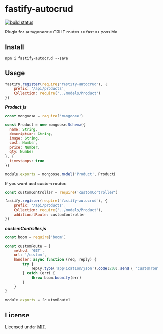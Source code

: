 # fastify-autocrud

[![build status](https://img.shields.io/travis/com/paranoiasystem/fastify-autocrud)](https://travis-ci.com/paranoiasystem/fastify-autocrud)

Plugin for autogenerate CRUD routes as fast as possible. 

## Install 

```
npm i fastify-autocrud --save
```

## Usage

```js
fastify.register(require('fastify-autocrud'), {
    prefix: '/api/products',
    Collection: require('../models/Product')
})
```

**_Product.js_**
```js
const mongoose = require('mongoose')

const Product = new mongoose.Schema({
  name: String,
  description: String,
  image: String,
  cost: Number,
  price: Number,
  qty: Number
}, {
  timestamps: true
})

module.exports = mongoose.model('Product', Product)
```

If you want add custom routes

```js
const customController = require('customController')

fastify.register(require('fastify-autocrud'), {
    prefix: '/api/products',
    Collection: require('../models/Product'),
    additionalRoute: customController
})
```

**_customController.js_**
```js
const boom = require('boom')

const customRoute = {
    method: 'GET',
    url: '/custom',
    handler: async function (req, reply) {
        try {
            reply.type('application/json').code(200).send({ "customroute": "ok" })
        } catch (err) {
            throw boom.boomify(err)
        }
    }
}

module.exports = [customRoute]
```

## License

Licensed under [MIT](./LICENSE).